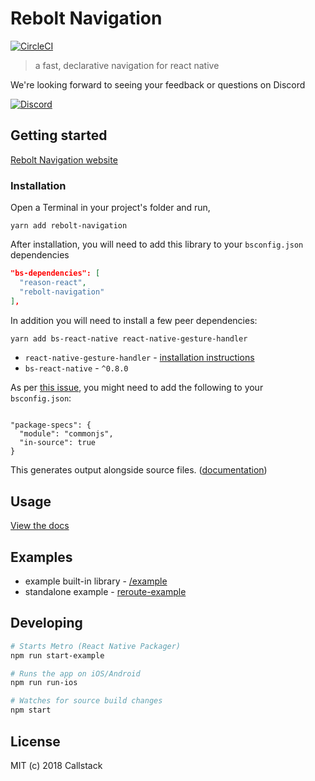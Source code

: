 # Rebolt Navigation

[![CircleCI](https://circleci.com/gh/callstackincubator/rebolt-navigation.svg?style=svg)](https://circleci.com/gh/callstackincubator/rebolt-navigation)

> a fast, declarative navigation for react native

We're looking forward to seeing your feedback or questions on Discord

[![Discord](https://img.shields.io/discord/426714625279524876.svg)](https://discord.gg/8DW7b4N)


## Getting started

[Rebolt Navigation website](https://rebolt-navigation.callstack.com/)

### Installation

Open a Terminal in your project's folder and run,

```she
yarn add rebolt-navigation
```

After installation, you will need to add this library to your `bsconfig.json` dependencies

```json
"bs-dependencies": [
  "reason-react",
  "rebolt-navigation"
],
```

In addition you will need to install a few peer dependencies:

```sh
yarn add bs-react-native react-native-gesture-handler
```

* `react-native-gesture-handler` - [installation instructions](https://github.com/kmagiera/react-native-gesture-handler#installation)
* `bs-react-native` - `^0.8.0`

As per [this issue](https://github.com/callstackincubator/rebolt-navigation/issues/103), you might need to add the following to your `bsconfig.json`:

```

"package-specs": {
  "module": "commonjs",
  "in-source": true
}

```
This generates output alongside source files. ([documentation](https://bucklescript.github.io/docs/en/build-configuration.html#package-specs))


## Usage

[View the docs](https://rebolt-navigation.callstack.com/docs/get-started.html#usage)

## Examples
- example built-in library - [/example](/example)
- standalone example - [reroute-example](https://github.com/souhe/reroute-example)

## Developing

```sh
# Starts Metro (React Native Packager)
npm run start-example

# Runs the app on iOS/Android
npm run run-ios

# Watches for source build changes
npm start
```

## License

MIT (c) 2018 Callstack
